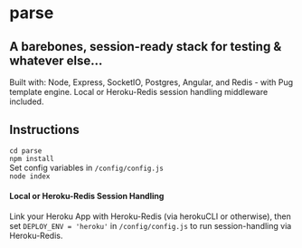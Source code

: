 # parse
## A barebones, session-ready stack for testing & whatever else...
Built with: Node, Express, SocketIO, Postgres, Angular, and Redis - with Pug template engine. Local or Heroku-Redis session handling middleware included.

## Instructions
`cd parse`  
`npm install`  
Set config variables in `/config/config.js`  
`node index`  

#### Local or Heroku-Redis Session Handling
Link your Heroku App with Heroku-Redis (via herokuCLI or otherwise), then set `DEPLOY_ENV = 'heroku'` in `/config/config.js` to run session-handling via Heroku-Redis.
